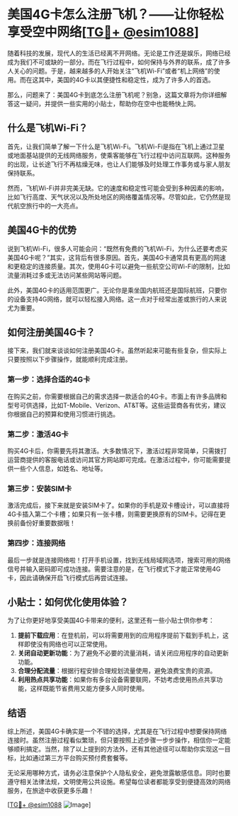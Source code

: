 # 美国4G卡怎么注册飞机？——让你轻松享受空中网络[[TG💪+ @esim1088](https://t.me/s/esim1088)]

随着科技的发展，现代人的生活已经离不开网络。无论是工作还是娱乐，网络已经成为我们不可或缺的一部分。而在飞行过程中，如何保持与外界的联系，成了许多人关心的问题。于是，越来越多的人开始关注“飞机Wi-Fi”或者“机上网络”的使用。而在这其中，美国的4G卡以其便捷性和稳定性，成为了许多人的首选。

那么，问题来了：美国4G卡到底怎么注册飞机呢？别急，这篇文章将为你详细解答这一疑问，并提供一些实用的小贴士，帮助你在空中也能畅快上网。

## 什么是飞机Wi-Fi？

首先，让我们简单了解一下什么是飞机Wi-Fi。飞机Wi-Fi是指在飞机上通过卫星或地面基站提供的无线网络服务，使乘客能够在飞行过程中访问互联网。这种服务的出现，让长途飞行不再枯燥无味，也让人们能够及时处理工作事务或与家人朋友保持联系。

然而，飞机Wi-Fi并非完美无缺。它的速度和稳定性可能会受到多种因素的影响，比如飞行高度、天气状况以及所处地区的网络覆盖情况等。尽管如此，它仍然是现代航空旅行中的一大亮点。

## 美国4G卡的优势

说到飞机Wi-Fi，很多人可能会问：“既然有免费的飞机Wi-Fi，为什么还要考虑买美国4G卡呢？”其实，这背后有很多原因。首先，美国4G卡通常具有更高的网速和更稳定的连接质量。其次，使用4G卡可以避免一些航空公司Wi-Fi的限制，比如流量消耗过多或无法访问某些网站等问题。

此外，美国4G卡的适用范围更广。无论你是乘坐国内航班还是国际航班，只要你的设备支持4G网络，就可以轻松接入网络。这一点对于经常出差或旅行的人来说尤为重要。

## 如何注册美国4G卡？

接下来，我们就来谈谈如何注册美国4G卡。虽然听起来可能有些复杂，但实际上只要按照以下步骤操作，就能顺利完成注册。

### 第一步：选择合适的4G卡

在购买之前，你需要根据自己的需求选择一款适合的4G卡。市面上有许多品牌和型号可供选择，比如T-Mobile、Verizon、AT&T等。这些运营商各有优劣，建议你根据自己的预算和使用习惯进行挑选。

### 第二步：激活4G卡

购买4G卡后，你需要先将其激活。大多数情况下，激活过程非常简单，只需拨打运营商提供的客服电话或访问其官方网站即可完成。在激活过程中，你可能需要提供一些个人信息，如姓名、地址等。

### 第三步：安装SIM卡

激活完成后，接下来就是安装SIM卡了。如果你的手机是双卡槽设计，可以直接将4G卡插入第二个卡槽；如果只有一张卡槽，则需要更换原有的SIM卡。记得在更换前备份好重要数据哦！

### 第四步：连接网络

最后一步就是连接网络啦！打开手机设置，找到无线局域网选项，搜索可用的网络信号并输入密码即可成功连接。需要注意的是，在飞行模式下才能正常使用4G卡，因此请确保开启飞行模式后再尝试连接。

## 小贴士：如何优化使用体验？

为了让你更好地享受美国4G卡带来的便利，这里还有一些小贴士供你参考：

1. **提前下载应用**：在登机前，可以将需要用到的应用程序提前下载到手机上，这样即使没有网络也可以正常使用。
2. **关闭自动更新功能**：为了避免不必要的流量消耗，请关闭应用程序的自动更新功能。
3. **合理分配流量**：根据行程安排合理规划流量使用，避免浪费宝贵的资源。
4. **利用热点共享功能**：如果你有多台设备需要联网，不妨考虑使用热点共享功能，这样既能节省费用又能方便多人同时使用。

## 结语

综上所述，美国4G卡确实是一个不错的选择，尤其是在飞行过程中想要保持网络连接时。虽然注册过程看似繁琐，但只要按照上述步骤一步步操作，相信你一定能够顺利搞定。当然，除了以上提到的方法外，还有其他途径可以帮助你实现这一目标，比如通过第三方平台购买预付费套餐等。

无论采用哪种方式，请务必注意保护个人隐私安全，避免泄露敏感信息。同时也要遵守相关法律法规，文明使用公共设施。希望每位读者都能享受到便捷高效的网络服务，在旅途中收获更多乐趣！

[[TG💪+ @esim1088](https://t.me/s/esim1088) ![Image](https://i.postimg.cc/4NQfJmqS/Snipaste-2025-05-13-00-14-12.png)]